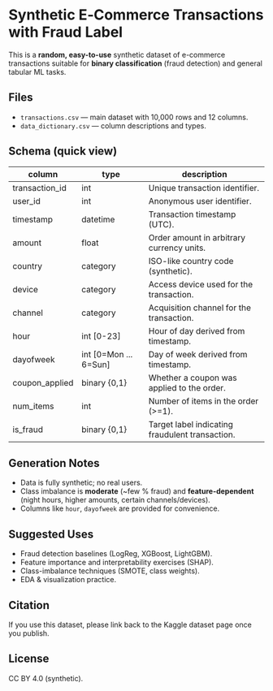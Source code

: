 # Synthetic E‑Commerce Transactions with Fraud Label

This is a **random, easy-to-use** synthetic dataset of e-commerce transactions suitable for **binary classification** (fraud detection) and general tabular ML tasks.

## Files
- `transactions.csv` — main dataset with 10,000 rows and 12 columns.
- `data_dictionary.csv` — column descriptions and types.

## Schema (quick view)
| column | type | description |
|---|---|---|
| transaction_id | int | Unique transaction identifier. |
| user_id | int | Anonymous user identifier. |
| timestamp | datetime | Transaction timestamp (UTC). |
| amount | float | Order amount in arbitrary currency units. |
| country | category | ISO-like country code (synthetic). |
| device | category | Access device used for the transaction. |
| channel | category | Acquisition channel for the transaction. |
| hour | int [0-23] | Hour of day derived from timestamp. |
| dayofweek | int [0=Mon ... 6=Sun] | Day of week derived from timestamp. |
| coupon_applied | binary {0,1} | Whether a coupon was applied to the order. |
| num_items | int | Number of items in the order (>=1). |
| is_fraud | binary {0,1} | Target label indicating fraudulent transaction. |

## Generation Notes
- Data is fully synthetic; no real users.
- Class imbalance is **moderate** (~few % fraud) and **feature-dependent** (night hours, higher amounts, certain channels/devices).
- Columns like `hour`, `dayofweek` are provided for convenience.

## Suggested Uses
- Fraud detection baselines (LogReg, XGBoost, LightGBM).
- Feature importance and interpretability exercises (SHAP).
- Class-imbalance techniques (SMOTE, class weights).
- EDA & visualization practice.

## Citation
If you use this dataset, please link back to the Kaggle dataset page once you publish.

## License
CC BY 4.0 (synthetic).
